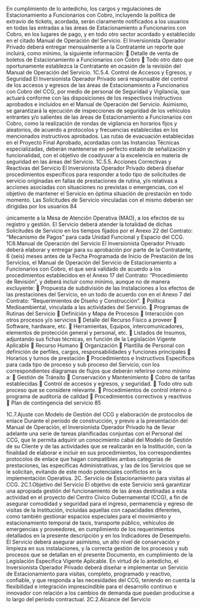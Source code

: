 En cumplimiento de lo antedicho, los cargos y regulaciones de Estacionamiento a
Funcionarios con Cobro, incluyendo la política de extravío de tickets, acordada, serán
claramente notificados a los usuarios en todas las entradas a las áreas de Estacionamiento
a Funcionarios con Cobro, en los lugares de pago, y en todo otro sector acordado y
establecido en el citado Manual de Operación del Servicio.
El Inversionista Operador Privado deberá entregar mensualmente a la Contratante un
reporte que incluirá, como mínimo, la siguiente información:
 Detalle de venta de boletos de Estacionamiento a Funcionarios con Cobro
 Todo otro dato que oportunamente establezca la Contratante en ocasión de la
revisión del Manual de Operación del Servicio.
1C.5.4. Control de Accesos y Egresos, y Seguridad
El Inversionista Operador Privado será responsable del control de los accesos y egresos de
las áreas de Estacionamiento a Funcionarios con Cobro del CCG, por medio de personal de
Seguridad y Vigilancia, que actuará conforme con las disposiciones de los respectivos
instructivos aprobados e incluidos en el Manual de Operación del Servicio.
Asimismo, se garantizará la ejecución de inspecciones de seguridad de los vehículos
entrantes y/o salientes de las áreas de Estacionamiento a Funcionarios con Cobro, como la
realización de rondas de vigilancia en horarios fijos y aleatorios, de acuerdo a protocolos y
frecuencias establecidas en los mencionados instructivos aprobados.
Las rutas de evacuación establecidas en el Proyecto Final Aprobado, acordadas con las
Instancias Técnicas especializadas, deberán mantenerse en perfecto estado de señalización
y funcionalidad, con el objetivo de coadyuvar a la excelencia en materia de seguridad en las
áreas del Servicio.
1C.5.5. Acciones Correctivas y Reactivas del Servicio
El Inversionista Operador Privado deberá diseñar procedimientos específicos para responder
a todo tipo de solicitudes de servicio originadas en fallas de prestaciones de rutina, y/o
relativas a acciones asociadas con situaciones no previstas o emergencias, con el objetivo
de mantener el Servicio en óptima situación de prestación en todo momento.
Las Solicitudes de Servicio vinculadas con el mismo deberán ser dirigidas por los usuarios
84

únicamente a la Mesa de Atención Operativa (MAO), a los efectos de su registro y gestión.
El Servicio deberá atender la totalidad de dichas Solicitudes de Servicio en los tiempos
fijados por el Anexo 22 del Contrato: “Mecanismo de Pagos” para cada Unidad Funcional
y Espacio del CCG.
1C6.Manual de Operación del Servicio
El Inversionista Operador Privado deberá elaborar y entregar para su aprobación por parte
de la Contratante, 6 (seis) meses antes de la Fecha Programada de Inicio de Prestación de
los Servicios, el Manual de Operación del Servicio de Estacionamiento a Funcionarios con
Cobro, el que será validado de acuerdo a los procedimientos establecidos en el Anexo 17
del Contrato: “Procedimiento de Revisión”, y deberá incluir como mínimo, aunque no de
manera excluyente:
 Propuesta de subdivisión de las Instalaciones a los efectos de las prestaciones del
Servicio, en un todo de acuerdo con en el Anexo 7 del Contrato: “Requerimientos de
Diseño y Construcción”.
 Política Medioambiental, vinculada a las actividades del Servicio.
 Programas de Rutinas del Servicio
 Definición y Mapa de Procesos
 Interacción con otros procesos y/o servicios
 Detalle del Recurso Físico a proveer
 Software, hardware, etc.
 Herramientas, Equipos, intercomunicadores, elementos de protección general y
personal, etc.
 Listados de Insumos, adjuntando sus fichas técnicas, en función de la
Legislación Vigente Aplicable
 Recurso Humano
 Organización
 Plantilla de Personal con definición de perfiles, cargos, responsabilidades y
funciones principales
 Horarios y turnos de prestación
 Procedimientos e Instructivos Específicos para cada tipo de proceso y sub proceso del
Servicio, con los correspondientes diagramas de flujos que deberán referirse como
mínimo a:
 Gestión de Tránsito
 Conservación y Mantenimiento
 Cobro de tarifas establecidas
 Control de accesos y egresos, y seguridad.
 Todo otro sub proceso que se considere relevante.
 Procedimientos de control interno o programa de auditoría de calidad
 Procedimientos correctivos y reactivos
 Plan de contingencia del servicio
85

1C.7.Ajuste con Modelo de Gestión del CCG y elaboración de protocolos de enlace
Durante el período de construcción, y previo a la presentación del Manual de Operación, el
Inversionista Operador Privado ha de llevar adelante una serie de tareas planificadas
conjuntas con el Personal del CCG, que le permita adquirir un conocimiento cabal del
Modelo de Gestión de su Cliente y de las actividades que se realizarán en la Institución, con
la finalidad de elaborar e incluir en sus procedimientos, los correspondientes protocolos de
enlace que hagan compatibles ambas categorías de prestaciones, las específicas
Administrativas, y las de los Servicios que se le solicitan, evitando de este modo potenciales
conflictos en la implementación Operativa.
2C. Servicio de Estacionamiento para visitas al CCG.
2C.1.Objetivo del Servicio
El objetivo de este Servicio será garantizar una apropiada gestión del funcionamiento de las
áreas destinadas a esta actividad en el proyecto del Centro Cívico Gubernamental (CCG), a
fin de asegurar comodidad y seguridad para el ingreso, permanencia y egreso de visitas de
la Institución, incluidas aquellas con capacidades diferentes, como también gestionar
espacios especiales para el movimiento y estacionamiento temporal de taxis, transporte
público, vehículos de emergencias y proveedores, en cumplimiento de los requerimientos
detallados en la presente descripción y en los Indicadores de Desempeño.
El Servicio deberá asegurar asimismo, un alto nivel de conservación y limpieza en sus
instalaciones, y la correcta gestión de los procesos y sub procesos que se detallan en el
presente Documento, en cumplimiento de la Legislación Específica Vigente Aplicable.
En virtud de lo antedicho, el Inversionista Operador Privado deberá diseñar e implementar
un Servicio de Estacionamiento para visitas, completo, programado y reactivo, confiable, y
que responda a las necesidades del CCG, teniendo en cuenta la flexibilidad e integración
imprescindible para el desarrollo continuo e innovador con relación a los cambios de
demanda que puedan producirse a lo largo del período contractual.
2C.2.Alcance del Servicio
